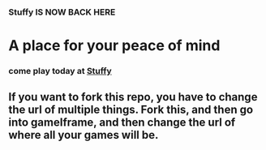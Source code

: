 ### Stuffy IS NOW BACK HERE
# A place for your peace of mind
### come play today at <a href = "https://200mister.github.io">Stuffy</a>
## If you want to fork this repo, you have to change the url of multiple things. Fork this, and then go into gameIframe, and then change the url of where all your games will be.
